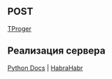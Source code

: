 ## POST
[TProger](https://www.youtube.com/watch?list=PL1A2CSdiySGIPxpSlgzsZiWDavYTAx61d&v=bTThyxVy7Sk)

## Реализация сервера
[Python Docs](https://docs.python.org/3/library/http.server.html)
 | [HabraHabr](https://habrahabr.ru/sandbox/28540/)